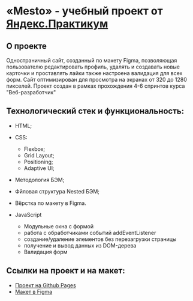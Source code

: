 # «Mesto» - учебный проект от [Яндекс.Практикум](https://practicum.yandex.ru/)

## О проекте
Одностраничный сайт, созданный по макету Figma, позволяющая пользователю редактировать профиль, удалять и создавать новые карточки и проставлять лайки также настроена валидация для всех форм.  Сайт оптимизирован для просмотра на экранах от 320 до 1280 пикселей. Проект создан в рамках прохождения 4-6 спринтов курса "Веб-разработчик"



## Технологический стек и функциональность:
- HTML;
- CSS:
  - Flexbox;
  - Grid Layout;
  - Positioning;
  - Adaptive UI;
- Методология БЭМ;
- Фйловая структура Nested БЭМ;
- Вёрстка по макету в Figma.

- JavaScript
  - Модульные окна с формой
  - работа с обработчиками событий addEventListener
  - создание/удаление элементов без перезагрузки страницы
  - получение и вывод данных из DOM-дерева
  - Валидация форм

## Ссылки на проект и на макет:
* [Проект на Github Pages](https://overdue23.github.io/mesto/index.html)
* [Макет в Figma](https://www.figma.com/file/2cn9N9jSkmxD84oJik7xL7/JavaScript.-Sprint-4?node-id=28212%3A326)